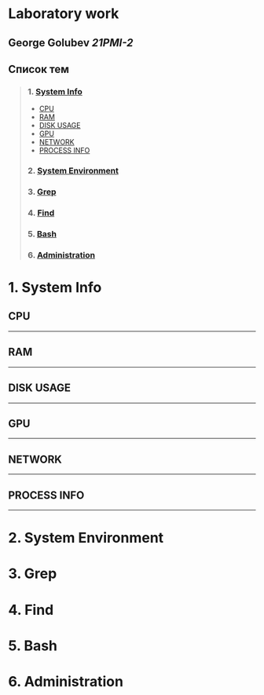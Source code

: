 # Laboratory work

## **George Golubev** *21PMI-2*

## Список тем

> ### 1. [**System Info**](#1-system-info-1)
>- [CPU](#cpu)
>- [RAM](#ram)
>- [DISK USAGE](#disk-usage)
>- [GPU](#gpu)
>- [NETWORK](#network)
>- [PROCESS INFO](#process-info)
> ###  2. [**System&nbsp;Environment**](#2-system-environment)
> ###  3. [**Grep**](#3-grep-1)
> ###  4. [**Find**](#4-find-1)
> ###  5. [**Bash**](#5-bash-1)
> ###  6. [**Administration**](#6-administration-1)



# 1. System Info
## **CPU**

----

## **RAM**

----

## **DISK USAGE**

----

## **GPU**

----

## **NETWORK**

----

## **PROCESS INFO**

----


# 2. **System Environment**

# 3. **Grep**

# 4. **Find**

# 5. **Bash**

# 6. **Administration**